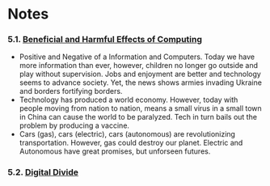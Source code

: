 # Notes
### 5.1. [Beneficial and Harmful Effects of Computing](https://github.com/nighthawkcoders/nighthawk_csp/wiki/Tri-3-TPT-0.1-related-to-Beneficial-and-Harmful-Effects-of-Computing-Big-Idea-5.1)
* Positive and Negative of a Information and Computers.  Today we have more information than ever, however, children no longer go outside and play without supervision.  Jobs and enjoyment are better and technology seems to advance society.  Yet, the news shows armies invading Ukraine and borders fortifying borders.
* Technology has produced a world economy.   However, today with people moving from nation to nation, means a small virus in a small town in China can cause the world to be paralyzed.  Tech in turn bails out the problem by producing a vaccine.
* Cars (gas), cars (electric), cars (autonomous) are revolutionizing transportation.  However, gas could destroy our planet.  Electric and Autonomous have great promises, but unforseen futures.
### 5.2. [Digital Divide](https://github.com/nighthawkcoders/nighthawk_csp/wiki/Tri-3-TPT-0.2-related-to-Digital-Divide-Big-Idea-5.2)

